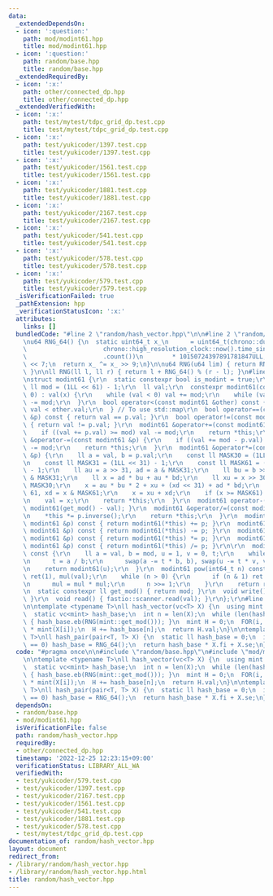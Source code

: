```yaml
---
data:
  _extendedDependsOn:
  - icon: ':question:'
    path: mod/modint61.hpp
    title: mod/modint61.hpp
  - icon: ':question:'
    path: random/base.hpp
    title: random/base.hpp
  _extendedRequiredBy:
  - icon: ':x:'
    path: other/connected_dp.hpp
    title: other/connected_dp.hpp
  _extendedVerifiedWith:
  - icon: ':x:'
    path: test/mytest/tdpc_grid_dp.test.cpp
    title: test/mytest/tdpc_grid_dp.test.cpp
  - icon: ':x:'
    path: test/yukicoder/1397.test.cpp
    title: test/yukicoder/1397.test.cpp
  - icon: ':x:'
    path: test/yukicoder/1561.test.cpp
    title: test/yukicoder/1561.test.cpp
  - icon: ':x:'
    path: test/yukicoder/1881.test.cpp
    title: test/yukicoder/1881.test.cpp
  - icon: ':x:'
    path: test/yukicoder/2167.test.cpp
    title: test/yukicoder/2167.test.cpp
  - icon: ':x:'
    path: test/yukicoder/541.test.cpp
    title: test/yukicoder/541.test.cpp
  - icon: ':x:'
    path: test/yukicoder/578.test.cpp
    title: test/yukicoder/578.test.cpp
  - icon: ':x:'
    path: test/yukicoder/579.test.cpp
    title: test/yukicoder/579.test.cpp
  _isVerificationFailed: true
  _pathExtension: hpp
  _verificationStatusIcon: ':x:'
  attributes:
    links: []
  bundledCode: "#line 2 \"random/hash_vector.hpp\"\n\n#line 2 \"random/base.hpp\"\n\
    \nu64 RNG_64() {\n  static uint64_t x_\n      = uint64_t(chrono::duration_cast<chrono::nanoseconds>(\n\
    \                     chrono::high_resolution_clock::now().time_since_epoch())\n\
    \                     .count())\n        * 10150724397891781847ULL;\n  x_ ^= x_\
    \ << 7;\n  return x_ ^= x_ >> 9;\n}\n\nu64 RNG(u64 lim) { return RNG_64() % lim;\
    \ }\n\nll RNG(ll l, ll r) { return l + RNG_64() % (r - l); }\n#line 2 \"mod/modint61.hpp\"\
    \nstruct modint61 {\r\n  static constexpr bool is_modint = true;\r\n  static constexpr\
    \ ll mod = (1LL << 61) - 1;\r\n  ll val;\r\n  constexpr modint61(const ll x =\
    \ 0) : val(x) {\r\n    while (val < 0) val += mod;\r\n    while (val >= mod) val\
    \ -= mod;\r\n  }\r\n  bool operator<(const modint61 &other) const {\r\n    return\
    \ val < other.val;\r\n  } // To use std::map\r\n  bool operator==(const modint61\
    \ &p) const { return val == p.val; }\r\n  bool operator!=(const modint61 &p) const\
    \ { return val != p.val; }\r\n  modint61 &operator+=(const modint61 &p) {\r\n\
    \    if ((val += p.val) >= mod) val -= mod;\r\n    return *this;\r\n  }\r\n  modint61\
    \ &operator-=(const modint61 &p) {\r\n    if ((val += mod - p.val) >= mod) val\
    \ -= mod;\r\n    return *this;\r\n  }\r\n  modint61 &operator*=(const modint61\
    \ &p) {\r\n    ll a = val, b = p.val;\r\n    const ll MASK30 = (1LL << 30) - 1;\r\
    \n    const ll MASK31 = (1LL << 31) - 1;\r\n    const ll MASK61 = (1LL << 61)\
    \ - 1;\r\n    ll au = a >> 31, ad = a & MASK31;\r\n    ll bu = b >> 31, bd = b\
    \ & MASK31;\r\n    ll x = ad * bu + au * bd;\r\n    ll xu = x >> 30, xd = x &\
    \ MASK30;\r\n    x = au * bu * 2 + xu + (xd << 31) + ad * bd;\r\n    xu = x >>\
    \ 61, xd = x & MASK61;\r\n    x = xu + xd;\r\n    if (x >= MASK61) x -= MASK61;\r\
    \n    val = x;\r\n    return *this;\r\n  }\r\n  modint61 operator-() const { return\
    \ modint61(get_mod() - val); }\r\n  modint61 &operator/=(const modint61 &p) {\r\
    \n    *this *= p.inverse();\r\n    return *this;\r\n  }\r\n  modint61 operator+(const\
    \ modint61 &p) const { return modint61(*this) += p; }\r\n  modint61 operator-(const\
    \ modint61 &p) const { return modint61(*this) -= p; }\r\n  modint61 operator*(const\
    \ modint61 &p) const { return modint61(*this) *= p; }\r\n  modint61 operator/(const\
    \ modint61 &p) const { return modint61(*this) /= p; }\r\n\r\n  modint61 inverse()\
    \ const {\r\n    ll a = val, b = mod, u = 1, v = 0, t;\r\n    while (b > 0) {\r\
    \n      t = a / b;\r\n      swap(a -= t * b, b), swap(u -= t * v, v);\r\n    }\r\
    \n    return modint61(u);\r\n  }\r\n  modint61 pow(int64_t n) const {\r\n    modint61\
    \ ret(1), mul(val);\r\n    while (n > 0) {\r\n      if (n & 1) ret = ret * mul;\r\
    \n      mul = mul * mul;\r\n      n >>= 1;\r\n    }\r\n    return ret;\r\n  }\r\
    \n  static constexpr ll get_mod() { return mod; }\r\n  void write() { fastio::printer.write(val);\
    \ }\r\n  void read() { fastio::scanner.read(val); }\r\n};\r\n#line 5 \"random/hash_vector.hpp\"\
    \n\ntemplate <typename T>\nll hash_vector(vc<T> X) {\n  using mint = modint61;\n\
    \  static vc<mint> hash_base;\n  int n = len(X);\n  while (len(hash_base) <= n)\
    \ { hash_base.eb(RNG(mint::get_mod())); }\n  mint H = 0;\n  FOR(i, n) H += hash_base[i]\
    \ * mint(X[i]);\n  H += hash_base[n];\n  return H.val;\n}\n\ntemplate <typename\
    \ T>\nll hash_pair(pair<T, T> X) {\n  static ll hash_base = 0;\n  if (hash_base\
    \ == 0) hash_base = RNG_64();\n  return hash_base * X.fi + X.se;\n}\n"
  code: "#pragma once\n\n#include \"random/base.hpp\"\n#include \"mod/modint61.hpp\"\
    \n\ntemplate <typename T>\nll hash_vector(vc<T> X) {\n  using mint = modint61;\n\
    \  static vc<mint> hash_base;\n  int n = len(X);\n  while (len(hash_base) <= n)\
    \ { hash_base.eb(RNG(mint::get_mod())); }\n  mint H = 0;\n  FOR(i, n) H += hash_base[i]\
    \ * mint(X[i]);\n  H += hash_base[n];\n  return H.val;\n}\n\ntemplate <typename\
    \ T>\nll hash_pair(pair<T, T> X) {\n  static ll hash_base = 0;\n  if (hash_base\
    \ == 0) hash_base = RNG_64();\n  return hash_base * X.fi + X.se;\n}\n"
  dependsOn:
  - random/base.hpp
  - mod/modint61.hpp
  isVerificationFile: false
  path: random/hash_vector.hpp
  requiredBy:
  - other/connected_dp.hpp
  timestamp: '2022-12-25 12:23:15+09:00'
  verificationStatus: LIBRARY_ALL_WA
  verifiedWith:
  - test/yukicoder/579.test.cpp
  - test/yukicoder/1397.test.cpp
  - test/yukicoder/2167.test.cpp
  - test/yukicoder/1561.test.cpp
  - test/yukicoder/541.test.cpp
  - test/yukicoder/1881.test.cpp
  - test/yukicoder/578.test.cpp
  - test/mytest/tdpc_grid_dp.test.cpp
documentation_of: random/hash_vector.hpp
layout: document
redirect_from:
- /library/random/hash_vector.hpp
- /library/random/hash_vector.hpp.html
title: random/hash_vector.hpp
---
```

